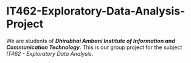 # IT462-Exploratory-Data-Analysis-Project

We are students of ***Dhirubhai Ambani Institute of Information and Communication Technology***. This is our group project for the subject *IT462 - Exploratory Data Analysis*.
